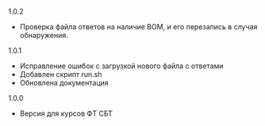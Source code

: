 1.0.2
* Проверка файла ответов на наличие BOM, и его перезапись в случая обнаружения. 

1.0.1
* Исправление ошибок с загрузкой нового файла с ответами 
* Добавлен скрипт run.sh
* Обновлена документация  

1.0.0
* Версия для курсов ФТ СБТ